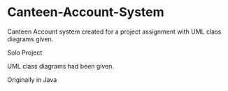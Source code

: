 # Canteen-Account-System
Canteen Account system created for a project assignment with UML class diagrams given.

Solo Project

UML class diagrams had been given.

Originally in Java
